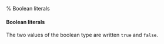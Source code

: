% Boolean literals

#### Boolean literals

The two values of the boolean type are written `true` and `false`.

